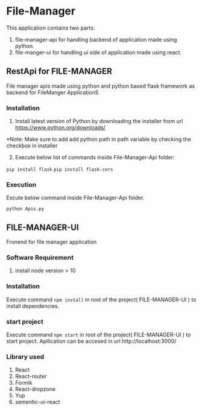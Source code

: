# File-Manager

This application contains two parts:
1. file-manager-api for handling backend of application made using python. 
2. file-manger-ui for handling ui side of application made using react. 


## RestApi for FILE-MANAGER
File manager apis made using python and python based flask framework as backend for FileManger ApplicationS

### Installation
1. Install latest version of Python by downloading the installer from url
https://www.python.org/downloads/

*Note: Make sure to add add python path in path variable by checking the checkbox in installer

2. Execute below list of commands inside File-Manager-Api folder:

`pip install flask`
`pip install flask-cors`


### Execution
Excute below command inside File-Manager-Api folder.

`python Apis.py`


## FILE-MANAGER-UI
Fronend for file manager application

### Software Requirement
1. install node version > 10

### Installation
Execute command `npm install` in root of the project( FILE-MANAGER-UI ) to install dependencies.

### start project
Execute command `npm start` in root of the project( FILE-MANAGER-UI ) to start project. Apllication can be accesed in url http://localhost:3000/


### Library used
1. React 
2. React-router
3. Formik
4. React-dropzone
5. Yup
6. sementic-ui-react

